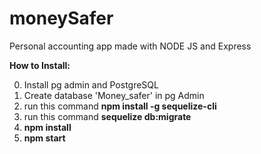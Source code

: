 # moneySafer
Personal accounting app made  with NODE JS and Express


**How to Install:** 

0. Install pg admin and PostgreSQL
1. Create database 'Money_safer' in pg Admin
2.  run this command  **npm install -g sequelize-cli**
3. run this command **sequelize db:migrate**
4. **npm install**
5. **npm start**